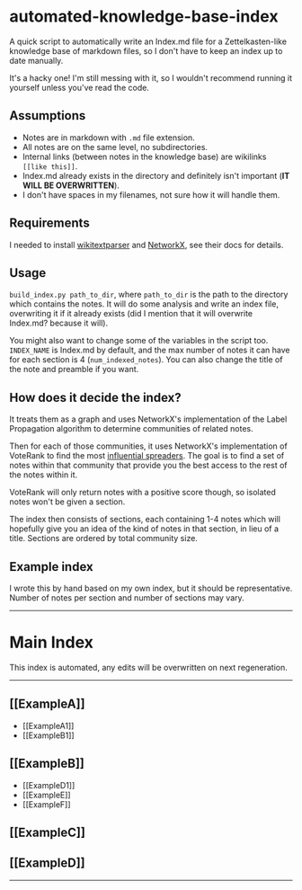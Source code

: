 # automated-knowledge-base-index

A quick script to automatically write an Index.md file for a Zettelkasten-like knowledge base of markdown files, so I don't have to keep an index up to date manually.

It's a hacky one! I'm still messing with it, so I wouldn't recommend running it yourself unless you've read the code.

## Assumptions

- Notes are in markdown with `.md` file extension.
- All notes are on the same level, no subdirectories.
- Internal links (between notes in the knowledge base) are wikilinks `[[like this]]`.
- Index.md already exists in the directory and definitely isn't important (**IT WILL BE OVERWRITTEN**).
- I don't have spaces in my filenames, not sure how it will handle them.

## Requirements

I needed to install [wikitextparser](https://pypi.org/project/wikitextparser/#installation) and [NetworkX](https://networkx.org/documentation/stable/install.html), see their docs for details.

## Usage

`build_index.py path_to_dir`, where `path_to_dir` is the path to the directory which contains the notes. It will do some analysis and write an index file, overwriting it if it already exists (did I mention that it will overwrite Index.md? because it will).

You might also want to change some of the variables in the script too. `INDEX_NAME` is Index.md by default, and the max number of notes it can have for each section is 4 (`num_indexed_notes`). You can also change the title of the note and preamble if you want.

## How does it decide the index?

It treats them as a graph and uses NetworkX's implementation of the Label Propagation algorithm to determine communities of related notes.

Then for each of those communities, it uses NetworkX's implementation of VoteRank to find the most [influential spreaders](https://www.nature.com/articles/srep27823). The goal is to find a set of notes within that community that provide you the best access to the rest of the notes within it.

VoteRank will only return notes with a positive score though, so isolated notes won't be given a section.

The index then consists of sections, each containing 1-4 notes which will hopefully give you an idea of the kind of notes in that section, in lieu of a title. Sections are ordered by total community size.

## Example index

I wrote this by hand based on my own index, but it should be representative. Number of notes per section and number of sections may vary.

---

# Main Index

This index is automated, any edits will be overwritten on next regeneration.

---

## [[ExampleA]]
- [[ExampleA1]]
- [[ExampleB1]]

## [[ExampleB]]
- [[ExampleD1]]
- [[ExampleE]]
- [[ExampleF]]

## [[ExampleC]]

## [[ExampleD]]

---
